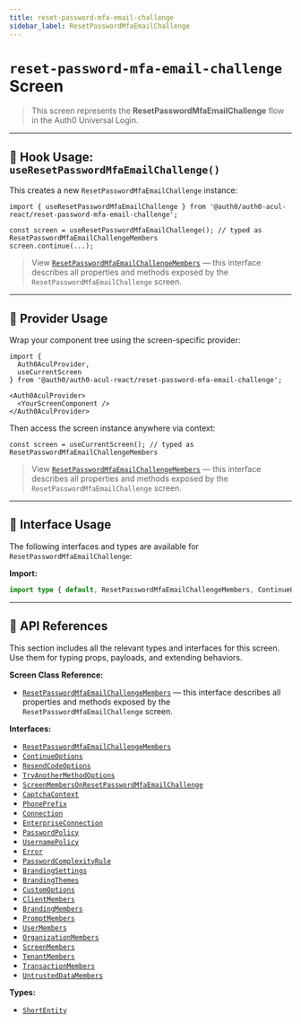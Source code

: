 ```yaml
---
title: reset-password-mfa-email-challenge
sidebar_label: ResetPasswordMfaEmailChallenge
---
```


# `reset-password-mfa-email-challenge` Screen

> This screen represents the **ResetPasswordMfaEmailChallenge** flow in the Auth0 Universal Login.

---

## 🔹 Hook Usage: `useResetPasswordMfaEmailChallenge()`

This creates a new `ResetPasswordMfaEmailChallenge` instance:

```tsx
import { useResetPasswordMfaEmailChallenge } from '@auth0/auth0-acul-react/reset-password-mfa-email-challenge';

const screen = useResetPasswordMfaEmailChallenge(); // typed as ResetPasswordMfaEmailChallengeMembers
screen.continue(...);
```

> View [`ResetPasswordMfaEmailChallengeMembers`](https://auth0.github.io/universal-login/interfaces/Classes.ResetPasswordMfaEmailChallengeMembers.html) — this interface describes all properties and methods exposed by the `ResetPasswordMfaEmailChallenge` screen.

---

## 🔹 Provider Usage

Wrap your component tree using the screen-specific provider:

```tsx
import {
  Auth0AculProvider,
  useCurrentScreen
} from '@auth0/auth0-acul-react/reset-password-mfa-email-challenge';

<Auth0AculProvider>
  <YourScreenComponent />
</Auth0AculProvider>
```

Then access the screen instance anywhere via context:

```tsx
const screen = useCurrentScreen(); // typed as ResetPasswordMfaEmailChallengeMembers
```

> View [`ResetPasswordMfaEmailChallengeMembers`](https://auth0.github.io/universal-login/interfaces/Classes.ResetPasswordMfaEmailChallengeMembers.html) — this interface describes all properties and methods exposed by the `ResetPasswordMfaEmailChallenge` screen.

---

## 🔹 Interface Usage

The following interfaces and types are available for `ResetPasswordMfaEmailChallenge`:

**Import:**

```ts
import type { default, ResetPasswordMfaEmailChallengeMembers, ContinueOptions, ResendCodeOptions, TryAnotherMethodOptions, ScreenMembersOnResetPasswordMfaEmailChallenge, CaptchaContext, PhonePrefix, Connection, EnterpriseConnection, PasswordPolicy, UsernamePolicy, Error, PasswordComplexityRule, BrandingSettings, BrandingThemes, CustomOptions, ShortEntity, ClientMembers, BrandingMembers, PromptMembers, UserMembers, OrganizationMembers, ScreenMembers, TenantMembers, TransactionMembers, UntrustedDataMembers } from '@auth0/auth0-acul-react/reset-password-mfa-email-challenge';
```

---

## 🔸 API References

This section includes all the relevant types and interfaces for this screen. Use them for typing props, payloads, and extending behaviors.

**Screen Class Reference:**  
- [`ResetPasswordMfaEmailChallengeMembers`](https://auth0.github.io/universal-login/interfaces/Classes.ResetPasswordMfaEmailChallengeMembers.html) — this interface describes all properties and methods exposed by the `ResetPasswordMfaEmailChallenge` screen.

**Interfaces:**
- [`ResetPasswordMfaEmailChallengeMembers`](https://auth0.github.io/universal-login/interfaces/Classes.ResetPasswordMfaEmailChallengeMembers.html)
- [`ContinueOptions`](https://auth0.github.io/universal-login/interfaces/Classes.ContinueOptions.html)
- [`ResendCodeOptions`](https://auth0.github.io/universal-login/interfaces/Classes.ResendCodeOptions.html)
- [`TryAnotherMethodOptions`](https://auth0.github.io/universal-login/interfaces/Classes.TryAnotherMethodOptions.html)
- [`ScreenMembersOnResetPasswordMfaEmailChallenge`](https://auth0.github.io/universal-login/interfaces/Classes.ScreenMembersOnResetPasswordMfaEmailChallenge.html)
- [`CaptchaContext`](https://auth0.github.io/universal-login/interfaces/Classes.CaptchaContext.html)
- [`PhonePrefix`](https://auth0.github.io/universal-login/interfaces/Classes.PhonePrefix.html)
- [`Connection`](https://auth0.github.io/universal-login/interfaces/Classes.Connection.html)
- [`EnterpriseConnection`](https://auth0.github.io/universal-login/interfaces/Classes.EnterpriseConnection.html)
- [`PasswordPolicy`](https://auth0.github.io/universal-login/interfaces/Classes.PasswordPolicy.html)
- [`UsernamePolicy`](https://auth0.github.io/universal-login/interfaces/Classes.UsernamePolicy.html)
- [`Error`](https://auth0.github.io/universal-login/interfaces/Classes.Error.html)
- [`PasswordComplexityRule`](https://auth0.github.io/universal-login/interfaces/Classes.PasswordComplexityRule.html)
- [`BrandingSettings`](https://auth0.github.io/universal-login/interfaces/Classes.BrandingSettings.html)
- [`BrandingThemes`](https://auth0.github.io/universal-login/interfaces/Classes.BrandingThemes.html)
- [`CustomOptions`](https://auth0.github.io/universal-login/interfaces/Classes.CustomOptions.html)
- [`ClientMembers`](https://auth0.github.io/universal-login/interfaces/Classes.ClientMembers.html)
- [`BrandingMembers`](https://auth0.github.io/universal-login/interfaces/Classes.BrandingMembers.html)
- [`PromptMembers`](https://auth0.github.io/universal-login/interfaces/Classes.PromptMembers.html)
- [`UserMembers`](https://auth0.github.io/universal-login/interfaces/Classes.UserMembers.html)
- [`OrganizationMembers`](https://auth0.github.io/universal-login/interfaces/Classes.OrganizationMembers.html)
- [`ScreenMembers`](https://auth0.github.io/universal-login/interfaces/Classes.ScreenMembers.html)
- [`TenantMembers`](https://auth0.github.io/universal-login/interfaces/Classes.TenantMembers.html)
- [`TransactionMembers`](https://auth0.github.io/universal-login/interfaces/Classes.TransactionMembers.html)
- [`UntrustedDataMembers`](https://auth0.github.io/universal-login/interfaces/Classes.UntrustedDataMembers.html)


**Types:**
- [`ShortEntity`](https://auth0.github.io/universal-login/types/Classes.ShortEntity.html)
